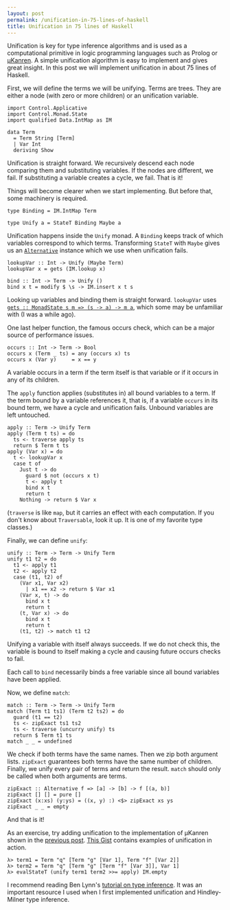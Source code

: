 ```yaml
---
layout: post
permalink: /unification-in-75-lines-of-haskell
title: Unification in 75 lines of Haskell
---
```


Unification is key for type inference algorithms and is used as a computational primitive in logic programming languages such as Prolog or [μKanren][1]. A simple unification algorithm is easy to implement and gives great insight. In this post we will implement unification in about 75 lines of Haskell.

First, we will define the terms we will be unifying. Terms are trees. They are either a node (with zero or more children) or an unification variable.

    import Control.Applicative
    import Control.Monad.State
    import qualified Data.IntMap as IM

    data Term
      = Term String [Term]
      | Var Int
      deriving Show

Unification is straight forward. We recursively descend each node comparing them and substituting variables. If the nodes are different, we fail. If substituting a variable creates a cycle, we fail. That is it!

Things will become clearer when we start implementing. But before that, some machinery is required.

    type Binding = IM.IntMap Term

    type Unify a = StateT Binding Maybe a

Unification happens inside the `Unify` monad. A `Binding` keeps track of which variables correspond to which terms. Transforming `StateT` with `Maybe` gives us an [`Alternative`][2] instance which we use when unification fails.

    lookupVar :: Int -> Unify (Maybe Term)
    lookupVar x = gets (IM.lookup x)

    bind :: Int -> Term -> Unify ()
    bind x t = modify $ \s -> IM.insert x t s

Looking up variables and binding them is straight forward. `lookupVar` uses [`gets :: MonadState s m => (s -> a) -> m a`][3], which some may be unfamiliar with (I was a while ago).

One last helper function, the famous occurs check, which can be a major source of performance issues.

    occurs :: Int -> Term -> Bool
    occurs x (Term _ ts) = any (occurs x) ts
    occurs x (Var y)     = x == y

A variable occurs in a term if the term itself is that variable or if it occurs in any of its children.

The `apply` function applies (substitutes in) all bound variables to a term. If the term bound by a variable references it, that is, if a variable `occurs` in its bound term, we have a cycle and unification fails. Unbound variables are left untouched.

    apply :: Term -> Unify Term
    apply (Term t ts) = do
      ts <- traverse apply ts
      return $ Term t ts
    apply (Var x) = do
      t <- lookupVar x
      case t of
        Just t -> do
          guard $ not (occurs x t)
          t <- apply t
          bind x t
          return t
        Nothing -> return $ Var x

(`traverse` is like `map`, but it carries an effect with each computation. If you don't know about `Traversable`, look it up. It is one of my favorite type classes.)

Finally, we can define `unify`:

    unify :: Term -> Term -> Unify Term
    unify t1 t2 = do
      t1 <- apply t1
      t2 <- apply t2
      case (t1, t2) of
        (Var x1, Var x2)
          | x1 == x2 -> return $ Var x1
        (Var x, t) -> do
          bind x t
          return t
        (t, Var x) -> do
          bind x t
          return t
        (t1, t2) -> match t1 t2

Unifying a variable with itself always succeeds. If we do not check this, the variable is bound to itself making a cycle and causing future occurs checks to fail.

Each call to `bind` necessarily binds a free variable since all bound variables have been applied.

Now, we define `match`:

    match :: Term -> Term -> Unify Term
    match (Term t1 ts1) (Term t2 ts2) = do
      guard (t1 == t2)
      ts <- zipExact ts1 ts2
      ts <- traverse (uncurry unify) ts
      return $ Term t1 ts
    match _ _ = undefined

We check if both terms have the same names. Then we zip both argument lists. `zipExact` guarantees both terms have the same number of children. Finally, we unify every pair of terms and return the result. `match` should only be called when both arguments are terms.

    zipExact :: Alternative f => [a] -> [b] -> f [(a, b)]
    zipExact [] [] = pure []
    zipExact (x:xs) (y:ys) = ((x, y) :) <$> zipExact xs ys
    zipExact _ _ = empty

And that is it!

As an exercise, try adding unification to the implementation of μKanren shown in the [previous post][1]. [This Gist][4] contains examples of unification in action.

```
λ> term1 = Term "q" [Term "g" [Var 1], Term "f" [Var 2]]
λ> term2 = Term "q" [Term "g" [Term "f" [Var 3]], Var 1]
λ> evalStateT (unify term1 term2 >>= apply) IM.empty
```

I recommend reading Ben Lynn's [tutorial on type inference][5]. It was an important resource I used when I first implemented unification and Hindley-Milner type inference.

[1]: /embedding-a-logic-programming-language-in-haskell
[2]: https://hackage.haskell.org/package/base/docs/Control-Applicative.html#t:Alternative
[3]: https://hackage.haskell.org/package/mtl/docs/Control-Monad-State-Lazy.html#v:gets
[4]: https://gist.github.com/pedrominicz/c0b522b33e1e5be16785754d2060050c
[5]: https://crypto.stanford.edu/~blynn/lambda/hm.html
